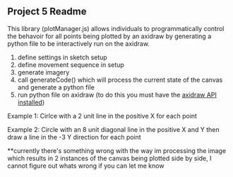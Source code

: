 ## Project 5 Readme

This library (plotManager.js) allows individuals to programmatically control the behavoir for all points being plotted by an axidraw by generating a python file to be interactively run on the axidraw. 

1. define settings in sketch setup
2. define movement sequence in setup 
3. generate imagery 
4. call generateCode() which will process the current state of the canvas and generate a python file 
5. run python file on axidraw (to do this you must have the [axidraw API installed](https://axidraw.com/doc/py_api/#about-axidraw)) 

Example 1: Cirlce with a 2 unit line in the positive X for each point

Example 2: Circle with an 8 unit diagonal line in the positive X and Y then draw a line in the -3 Y direction for each point

**currently there's something wrong with the way im processing the image which results in 2 instances of the canvas being plotted side by side, I cannot figure out whats wrong if you can let me know 

